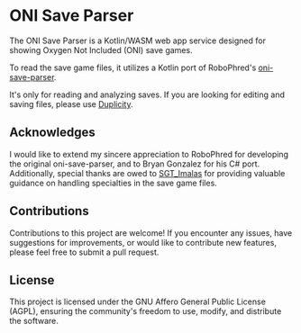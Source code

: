 # ONI Save Parser

The ONI Save Parser is a Kotlin/WASM web app service designed for
showing Oxygen Not Included (ONI) save games.

To read the save game files, it utilizes a Kotlin port
of RoboPhred's [oni-save-parser](https://github.com/RoboPhred/oni-save-parser).

It's only for reading and analyzing saves.
If you are looking for editing and saving files, please use [Duplicity](https://robophred.github.io/oni-duplicity/#/).

## Acknowledges

I would like to extend my sincere appreciation to RoboPhred for developing 
the original oni-save-parser, and to Bryan Gonzalez for his C# port. 
Additionally, special thanks are owed to [SGT_Imalas](https://github.com/Sgt-Imalas) for
providing valuable guidance on handling specialties in the save game files.

## Contributions

Contributions to this project are welcome! If you encounter any issues,
have suggestions for improvements, or would like to contribute new features,
please feel free to submit a pull request.

## License

This project is licensed under the GNU Affero General Public License (AGPL),
ensuring the community's freedom to use, modify, and distribute the software.
